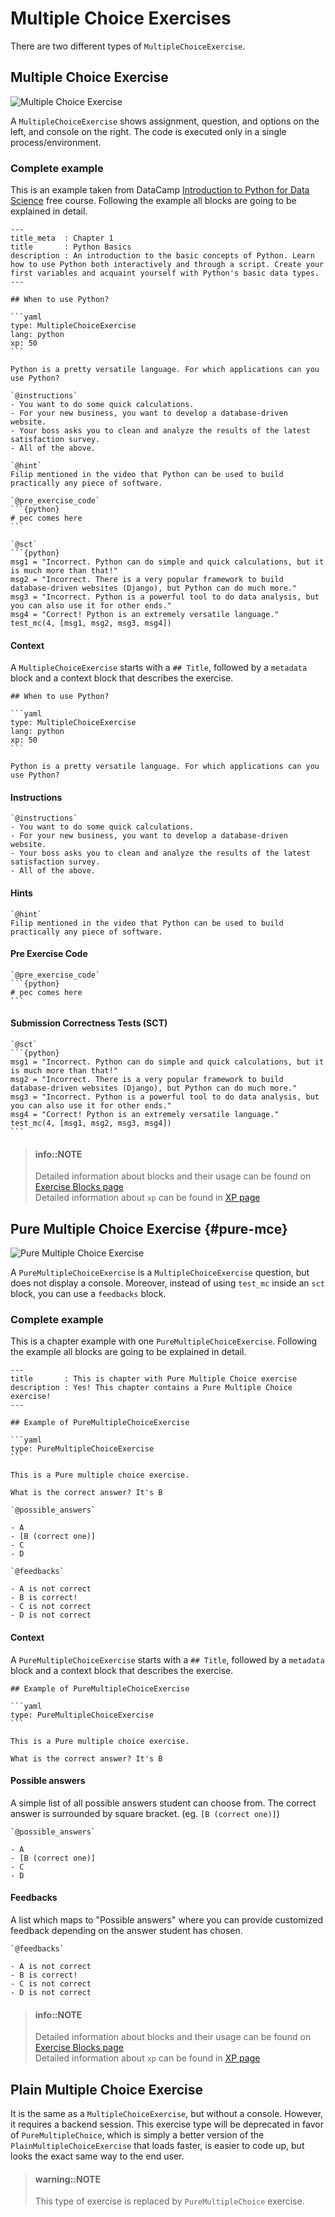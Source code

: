 # Multiple Choice Exercises

There are two different types of `MultipleChoiceExercise`.

## Multiple Choice Exercise

![Multiple Choice Exercise](/images/MultipleChoiceExerciseR.png)

A `MultipleChoiceExercise` shows assignment, question, and options on the left, and console on the right. The code is executed only in a single process/environment.

### Complete example

This is an example taken from DataCamp [Introduction to Python for Data Science](https://www.datacamp.com/courses/intro-to-python-for-data-science) free course.
Following the example all blocks are going to be explained in detail.

    ---
    title_meta  : Chapter 1
    title       : Python Basics
    description : An introduction to the basic concepts of Python. Learn how to use Python both interactively and through a script. Create your first variables and acquaint yourself with Python's basic data types.
    ---

    ## When to use Python?

    ```yaml
    type: MultipleChoiceExercise
    lang: python
    xp: 50
    ```

    Python is a pretty versatile language. For which applications can you use Python?

    `@instructions`
    - You want to do some quick calculations.
    - For your new business, you want to develop a database-driven website.
    - Your boss asks you to clean and analyze the results of the latest satisfaction survey.
    - All of the above.

    `@hint`
    Filip mentioned in the video that Python can be used to build practically any piece of software.

    `@pre_exercise_code`
    ```{python}
    # pec comes here
    ```

    `@sct`
    ```{python}
    msg1 = "Incorrect. Python can do simple and quick calculations, but it is much more than that!"
    msg2 = "Incorrect. There is a very popular framework to build database-driven websites (Django), but Python can do much more."
    msg3 = "Incorrect. Python is a powerful tool to do data analysis, but you can also use it for other ends."
    msg4 = "Correct! Python is an extremely versatile language."
    test_mc(4, [msg1, msg2, msg3, msg4])

#### Context

A `MultipleChoiceExercise` starts with a `## Title`, followed by a `metadata` block and a context block that describes the exercise.

    ## When to use Python?

    ```yaml
    type: MultipleChoiceExercise
    lang: python
    xp: 50
    ```

    Python is a pretty versatile language. For which applications can you use Python?

#### Instructions

    `@instructions`
    - You want to do some quick calculations.
    - For your new business, you want to develop a database-driven website.
    - Your boss asks you to clean and analyze the results of the latest satisfaction survey.
    - All of the above.

#### Hints

    `@hint`
    Filip mentioned in the video that Python can be used to build practically any piece of software.

#### Pre Exercise Code

    `@pre_exercise_code`
    ```{python}
    # pec comes here
    ```

#### Submission Correctness Tests (SCT)

    `@sct`
    ```{python}
    msg1 = "Incorrect. Python can do simple and quick calculations, but it is much more than that!"
    msg2 = "Incorrect. There is a very popular framework to build database-driven websites (Django), but Python can do much more."
    msg3 = "Incorrect. Python is a powerful tool to do data analysis, but you can also use it for other ends."
    msg4 = "Correct! Python is an extremely versatile language."
    test_mc(4, [msg1, msg2, msg3, msg4])
    ```

> #### info::NOTE
> Detailed information about blocks and their usage can be found on [Exercise Blocks page](./README.md#exercise-blocks)  
> Detailed information about `xp` can be found in [XP page](../../xp.md)

## Pure Multiple Choice Exercise {#pure-mce}

![Pure Multiple Choice Exercise](/images/PlainMultipleChoiceExerciseR.png)

A `PureMultipleChoiceExercise` is a `MultipleChoiceExercise` question, but does not display a console. Moreover, instead of using `test_mc` inside an `sct` block, you can use a `feedbacks` block.

### Complete example

This is a chapter example with one `PureMultipleChoiceExercise`. Following the example all blocks are going to be explained in detail.

    ---
    title       : This is chapter with Pure Multiple Choice exercise
    description : Yes! This chapter contains a Pure Multiple Choice exercise!
    ---

    ## Example of PureMultipleChoiceExercise

    ```yaml
    type: PureMultipleChoiceExercise 
    ```

    This is a Pure multiple choice exercise.

    What is the correct answer? It's B

    `@possible_answers`

    - A
    - [B (correct one)]
    - C
    - D

    `@feedbacks`

    - A is not correct
    - B is correct!
    - C is not correct
    - D is not correct

#### Context

A `PureMultipleChoiceExercise` starts with a `## Title`, followed by a `metadata` block and a context block that describes the exercise.

    ## Example of PureMultipleChoiceExercise

    ```yaml
    type: PureMultipleChoiceExercise 
    ```

    This is a Pure multiple choice exercise.

    What is the correct answer? It's B

#### Possible answers
A simple list of all possible answers student can choose from. The correct answer is surrounded by square bracket. (eg. `[B (correct one)]`)

    `@possible_answers`

    - A
    - [B (correct one)]
    - C
    - D

#### Feedbacks
A list which maps to "Possible answers" where you can provide customized feedback depending on the answer student has chosen.

    `@feedbacks`

    - A is not correct
    - B is correct!
    - C is not correct
    - D is not correct

> #### info::NOTE
> Detailed information about blocks and their usage can be found on [Exercise Blocks page](./README.md#exercise-blocks)  
> Detailed information about `xp` can be found in [XP page](../../xp.md)

## Plain Multiple Choice Exercise

It is the same as a `MultipleChoiceExercise`, but without a console. However, it requires a backend session. This exercise type will be deprecated in favor of `PureMultipleChoice`, which is simply a better version of the `PlainMultipleChoiceExercise` that loads faster, is easier to code up, but looks the exact same way to the end user.

> #### warning::NOTE
> This type of exercise is replaced by `PureMultipleChoice` exercise.

